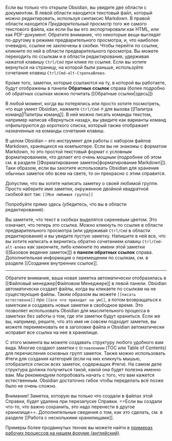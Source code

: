 Если вы только что открыли Obsidian, вы увидите две области с документом. В левой области находится текстовый файл, который можно редактировать, используя синтаксис Markdown. В правой области находится _Предварительный просмотр_ того же самого текстового файла, как если бы вы его экспортировали как HTML, или как PDF-документ. Обратите внимание, что некоторые вещи выглядят по-другому в режиме предварительного просмотра, и, что наиболее очевидно, ссылки не заключены в скобки. Чтобы перейти по ссылке, кликните по ней в области предварительного просмотра. Вы можете переходить по ссылкам и в области редактирования, удерживая нажатой клавишу `Ctrl/Cmd` при клике по ссылке. Если вы хотите вернуться на страницу, на которой были раньше, используйте сочетание клавиш `Ctrl/Cmd-alt-СтрелкаВлево`.

Кроме того, заметки, которые ссылаются на ту, в которой вы работаете, будут отображены в панели **Обратных ссылок** справа (более подробно об обратных ссылках можно почитать [[Обратные ссылки|здесь]])

В любой момент, когда вы потерялись или просто хотите посмотреть, что еще умеет Obsidian, нажмите `Ctrl/Cmd-P` для вызова [[Палитра команд|Палитры команд]]. В ней можно писать команды текстом, например написав «Вернуться назад», вы увидите как варианты команд отфильтруются до короткого списка, который также отображает назначенные на команды сочетания клавиш.

В целом Obsidian – это инструмент для работы с набором файлов Markdown, хранящихся на компьютере. Если вы не знакомы с форматом Markdown, то это простой текстовый формат с условным форматированием, что делает его очень мощным (подробнее об этом см. в разделе [[Форматирование заметок|форматирование Markdown]]). Таки образом, если вы захотите использовать Obsidian для хранения обычных заметок обо всем на свете, то он прекрасно с этим справится.

Допустим, что вы хотите написать заметку о своей любимой группе. Просто наберите имя заметки, окруженное двойной квадратной скобкой вот так: `[[Моя любимая группа]]`

Попробуйте прямо здесь (убедитесь, что вы в области редактирования):

Вы заметите, что текст в скобках выделятся сиреневым цветом. Это означает, что теперь это ссылка. Можно кликнуть по ссылке в области предварительного просмотра (или удерживая `Ctrl/Cmd` в области редактирования) и вы увидите пустую заметку. Напишите в ней все, что вы хотите написать и вернитесь обратно сочетанием клавиш `Ctrl/Cmd-alt-влево` как закончите, либо кликните по имени этой заметки ([[Базовое ведение заметок]]) в **панели обратных ссылок** справа. Дополнительная информация о перемещении по ссылкам, см. в разделе [[Создание внутренних ссылок]].

---

Обратите внимание, ваша новая заметка автоматически отобразилась в [[Файловый менеджер|Файловом Менеджере]] в левой панели. Obsidian автоматически создает файлы, когда вы кликаете по ссылкам на не существующие файлы. Таким образом вы можете `[[писать естественно]]` про `[[все что приходит на ум]]`, а потом возвращаться к заметкам и создавать новые заметки в свободное время. Это позволяет использовать Obsidian для мыслительного процесса в заметках без заботы о том, где эти заметки будут храниться. Если же вы, например, решите, что это имя не совсем подходит заметке, вы можете переименовать ее в заголовке файла и Obsidian автоматически исправит все ссылки на нее в хранилище.

С этого момента вы можете создавать структуру любого удобного вам вида. Многие создают заметки с `Оглавлением` (TOC или Table of Contents) для перечисления основных групп заметок. Также можно использовать #теги для создания категорий (если на них кликнуть мышью, отобразится список всех заметок, содержащих #теги). На самом деле структура должна получиться такой, какой она будет полезна именно вам. Мы рекомендуем попробовать начать с того, что вам кажется естественным. Obsidian достаточно гибок чтобы переделать всё позже было не очень сложно.

Внимание! Заметка, которую вы только что создали в файлах этой Справки, будет удалена при перезапуске Справки. ==Если вы создали что-то, что важно сохранить, это надо перенести в другое хранилище==. Дополнительные сведения о том, как это сделать, см. в разделе [[Работа с несколькими хранилищами]].

Примеры более продвинутых техник вы можете найти в [примерах рабочих процессов на нашем форуме (английский)](https://forum.obsidian.md/t/example-workflows-in-obsidian/1093).